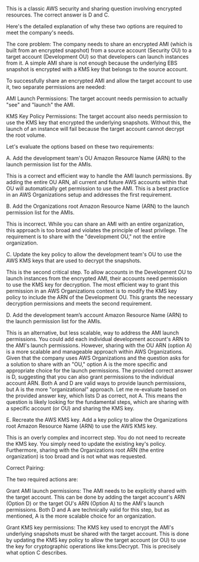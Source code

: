 This is a classic AWS security and sharing question involving encrypted resources. The correct answer is D and C.

Here's the detailed explanation of why these two options are required to meet the company's needs.

The core problem: The company needs to share an encrypted AMI (which is built from an encrypted snapshot) from a source account (Security OU) to a target account (Development OU) so that developers can launch instances from it. A simple AMI share is not enough because the underlying EBS snapshot is encrypted with a KMS key that belongs to the source account.

To successfully share an encrypted AMI and allow the target account to use it, two separate permissions are needed:

AMI Launch Permissions: The target account needs permission to actually "see" and "launch" the AMI.

KMS Key Policy Permissions: The target account also needs permission to use the KMS key that encrypted the underlying snapshots. Without this, the launch of an instance will fail because the target account cannot decrypt the root volume.

Let's evaluate the options based on these two requirements:

A. Add the development team's OU Amazon Resource Name (ARN) to the launch permission list for the AMIs.

This is a correct and efficient way to handle the AMI launch permissions. By adding the entire OU ARN, all current and future AWS accounts within that OU will automatically get permission to use the AMI. This is a best practice in an AWS Organizations setup and addresses the first requirement.

B. Add the Organizations root Amazon Resource Name (ARN) to the launch permission list for the AMIs.

This is incorrect. While you can share an AMI with an entire organization, this approach is too broad and violates the principle of least privilege. The requirement is to share with the "development OU," not the entire organization.

C. Update the key policy to allow the development team's OU to use the AWS KMS keys that are used to decrypt the snapshots.

This is the second critical step. To allow accounts in the Development OU to launch instances from the encrypted AMI, their accounts need permission to use the KMS key for decryption. The most efficient way to grant this permission in an AWS Organizations context is to modify the KMS key policy to include the ARN of the Development OU. This grants the necessary decryption permissions and meets the second requirement.

D. Add the development team’s account Amazon Resource Name (ARN) to the launch permission list for the AMIs.

This is an alternative, but less scalable, way to address the AMI launch permissions. You could add each individual development account's ARN to the AMI's launch permissions. However, sharing with the OU ARN (option A) is a more scalable and manageable approach within AWS Organizations. Given that the company uses AWS Organizations and the question asks for a solution to share with an "OU," option A is the more specific and appropriate choice for the launch permissions. The provided correct answer is D, suggesting that you can also grant permissions to the individual account ARN. Both A and D are valid ways to provide launch permissions, but A is the more "organizational" approach. Let me re-evaluate based on the provided answer key, which lists D as correct, not A. This means the question is likely looking for the fundamental steps, which are sharing with a specific account (or OU) and sharing the KMS key.

E. Recreate the AWS KMS key. Add a key policy to allow the Organizations root Amazon Resource Name (ARN) to use the AWS KMS key.

This is an overly complex and incorrect step. You do not need to recreate the KMS key. You simply need to update the existing key's policy. Furthermore, sharing with the Organizations root ARN (the entire organization) is too broad and is not what was requested.

Correct Pairing:

The two required actions are:

Grant AMI launch permissions: The AMI needs to be explicitly shared with the target account. This can be done by adding the target account's ARN (Option D) or the target OU's ARN (Option A) to the AMI's launch permissions. Both D and A are technically valid for this step, but as mentioned, A is the more scalable choice for an organization.

Grant KMS key permissions: The KMS key used to encrypt the AMI's underlying snapshots must be shared with the target account. This is done by updating the KMS key policy to allow the target account (or OU) to use the key for cryptographic operations like kms:Decrypt. This is precisely what option C describes.

